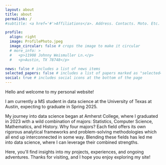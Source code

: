```yaml
---
layout: about
title: about
permalink: /
#subtitle: <a href='#'>Affiliations</a>. Address. Contacts. Moto. Etc.

profile:
  align: right
  image: ProfilePhoto.jpeg
  image_circular: false # crops the image to make it circular
  # more_info: >
  #   <p>11908 Johnny Weismuller Ln.</p>
  #   <p>Austin, TX 78748</p>

news: false # includes a list of news items
selected_papers: false # includes a list of papers marked as "selected={true}"
social: true # includes social icons at the bottom of the page
---
```


Hello and welcome to my personal website!

I am currently a MS student in data science at the University of Texas at Austin, expecting to graduate in Spring 2025.

My journey into data science began at Amherst College, where I graduated in 2023 with a wild combination of majors: Statistics, Computer Science, Mathematics, and History. Why four majors? Each field offers its own rigorous analytical frameworks and problem-solving methodologies which all end up interconnected in some way. Blending these fields has led me into data science, where I can leverage their combined strengths.

Here, you'll find insights into my projects, experiences, and ongoing adventures. Thanks for visiting, and I hope you enjoy exploring my site!
